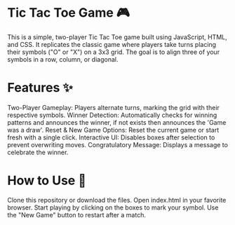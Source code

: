 # Tic Tac Toe Game 🎮
This is a simple, two-player Tic Tac Toe game built using JavaScript, HTML, and CSS. It replicates the classic game where players take turns placing their symbols ("O" or "X") on a 3x3 grid. The goal is to align three of your symbols in a row, column, or diagonal.
# Features ✨
Two-Player Gameplay: Players alternate turns, marking the grid with their respective symbols.
Winner Detection: Automatically checks for winning patterns and announces the winner, if not exists then announces the 'Game was a draw'.
Reset & New Game Options: Reset the current game or start fresh with a single click.
Interactive UI: Disables boxes after selection to prevent overwriting moves.
Congratulatory Message: Displays a message to celebrate the winner.
# How to Use 🚀
Clone this repository or download the files.
Open index.html in your favorite browser.
Start playing by clicking on the boxes to mark your symbol.
Use the "New Game" button to restart after a match.
